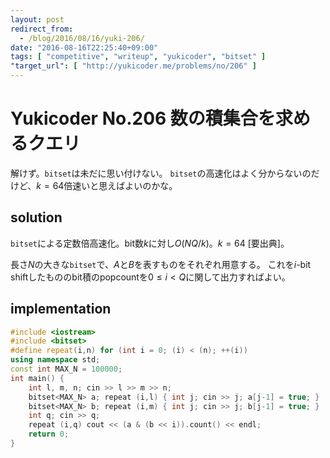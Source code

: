 ```yaml
---
layout: post
redirect_from:
  - /blog/2016/08/16/yuki-206/
date: "2016-08-16T22:25:40+09:00"
tags: [ "competitive", "writeup", "yukicoder", "bitset" ]
"target_url": [ "http://yukicoder.me/problems/no/206" ]
---
```


# Yukicoder No.206 数の積集合を求めるクエリ

解けず。`bitset`は未だに思い付けない。
`bitset`の高速化はよく分からないのだけど、$k = 64$倍速いと思えばよいのかな。

## solution

`bitset`による定数倍高速化。bit数$k$に対し$O(NQ/k)$。$k = 64$ [要出典]。

長さ$N$の大きな`bitset`で、$A$と$B$を表すものをそれぞれ用意する。
これを$i$-bit shiftしたもののbit積のpopcountを$0 \le i \lt Q$に関して出力すればよい。

## implementation

``` c++
#include <iostream>
#include <bitset>
#define repeat(i,n) for (int i = 0; (i) < (n); ++(i))
using namespace std;
const int MAX_N = 100000;
int main() {
    int l, m, n; cin >> l >> m >> n;
    bitset<MAX_N> a; repeat (i,l) { int j; cin >> j; a[j-1] = true; }
    bitset<MAX_N> b; repeat (i,m) { int j; cin >> j; b[j-1] = true; }
    int q; cin >> q;
    repeat (i,q) cout << (a & (b << i)).count() << endl;
    return 0;
}
```
